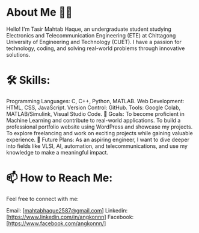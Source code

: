 # About Me 🙋‍♂️
Hello! I'm Tasir Mahtab Haque, an undergraduate student studying Electronics and Telecommunication Engineering (ETE) at Chittagong University of Engineering and Technology (CUET). I have a passion for technology, coding, and solving real-world problems through innovative solutions.

# 🛠 Skills:
Programming Languages: C, C++, Python, MATLAB.
Web Development: HTML, CSS, JavaScript.
Version Control: GitHub.
Tools: Google Colab, MATLAB/Simulink, Visual Studio Code.
🎯 Goals:
To become proficient in Machine Learning and contribute to real-world applications.
To build a professional portfolio website using WordPress and showcase my projects.
To explore freelancing and work on exciting projects while gaining valuable experience.
💼 Future Plans:
As an aspiring engineer, I want to dive deeper into fields like VLSI, AI, automation, and telecommunications, and use my knowledge to make a meaningful impact.

# 📫 How to Reach Me:
Feel free to connect with me:

Email: [mahtabhaque2587@gmail.com]
Linkedin: [https://www.linkedin.com/in/angkonnn]
Facebook: [https://www.facebook.com/angkonnn/]
